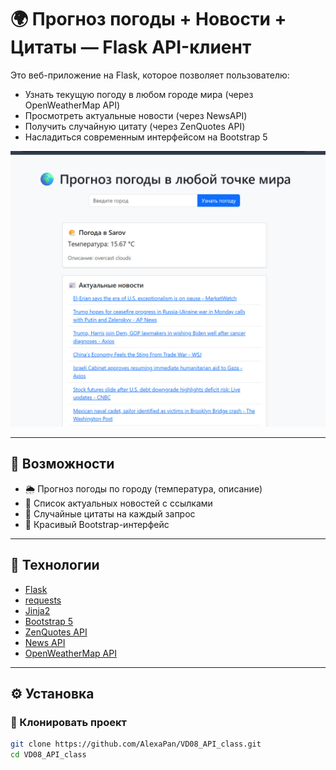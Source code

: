 # 🌍 Прогноз погоды + Новости + Цитаты — Flask API-клиент

Это веб-приложение на Flask, которое позволяет пользователю:

- Узнать текущую погоду в любом городе мира (через OpenWeatherMap API)
- Просмотреть актуальные новости (через NewsAPI)
- Получить случайную цитату (через ZenQuotes API)
- Насладиться современным интерфейсом на Bootstrap 5

![Скриншот интерфейса](screenshots/demo.jpg)

---

## 🚀 Возможности

- 🌦 Прогноз погоды по городу (температура, описание)
- 📰 Список актуальных новостей с ссылками
- 💬 Случайные цитаты на каждый запрос
- 🎨 Красивый Bootstrap-интерфейс

---

## 🧩 Технологии

- [Flask](https://flask.palletsprojects.com/)
- [requests](https://docs.python-requests.org/)
- [Jinja2](https://jinja.palletsprojects.com/)
- [Bootstrap 5](https://getbootstrap.com/)
- [ZenQuotes API](https://zenquotes.io/)
- [News API](https://newsapi.org/)
- [OpenWeatherMap API](https://openweathermap.org/api)

---

## ⚙️ Установка

### 🔧 Клонировать проект

```bash
git clone https://github.com/AlexaPan/VD08_API_class.git
cd VD08_API_class
